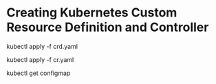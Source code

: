 # Creating Kubernetes Custom Resource Definition and Controller

kubectl apply -f crd.yaml

kubectl apply -f cr.yaml

kubectl get configmap
